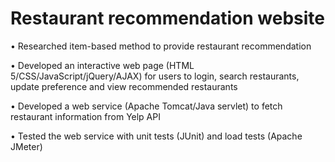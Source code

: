 # Restaurant recommendation website

•	Researched item-based method to provide restaurant recommendation

•	Developed an interactive web page (HTML 5/CSS/JavaScript/jQuery/AJAX) for users to login, search restaurants, update preference and view recommended restaurants

•	Developed a web service (Apache Tomcat/Java servlet) to fetch restaurant information from Yelp API 

•	Tested the web service with unit tests (JUnit) and load tests (Apache JMeter)

